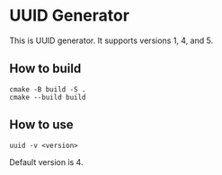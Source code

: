 # UUID Generator

This is UUID generator. It supports versions 1, 4, and 5.

## How to build

```
cmake -B build -S .
cmake --build build
```

## How to use

```
uuid -v <version>
```

Default version is 4.